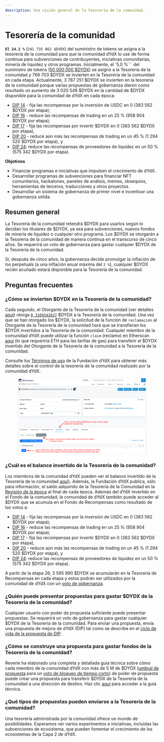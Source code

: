 ```yaml
---
description: Una visión general de la Tesorería de la comunidad.
---
```


# Tesorería de la comunidad

**`El 24.2 %`** (`241 735 862 $DYDX`) del suministro de tokens se asigna a la tesorería de la comunidad para que la comunidad dYdX lo use de forma continua para subvenciones de contribuyentes, iniciativas comunitarias, minería de liquidez y otros programas. Inicialmente, el `5,0 %``` del suministro de tokens ([50 000 000 $DYDX](https://docs.dydx.community/dydx-governance/start-here/dydx-allocations)) se asignó a la Tesorería de la comunidad y 766 703 $DYDX se invierten en la Tesorería de la comunidad en cada etapa. Actualmente, 3 787 251 $DYDX se invierten en la tesorería de la comunidad porque varias propuestas de gobernanza dieron como resultado un aumento de 3 020 548 $DYDX en la cantidad de $DYDX disponible para la comunidad de dYdX en cada época:

* [DIP 14](https://dydx.community/dashboard/proposal/7) - fija las recompensas por la inversión de USDC en 0 (383 562 $DYDX por etapa);
* [DIP 16](https://dydx.community/dashboard/proposal/8) - reduce las recompensas de trading en un 25 % (958 904 $DYDX por etapa);
* [DIP 17](https://dydx.community/dashboard/proposal/9) - fija las recompensas por invertir $DYDX en 0 (383 562 $DYDX por etapa),
* [DIP 20](https://dydx.community/dashboard/proposal/11) - reduce aún más las recompensas de trading en un 45 % (1 294 520 $DYDX por etapa), y
* [DIP 24](https://github.com/dydxfoundation/dip/blob/master/content/dips/DIP-24.md): reduce las recompensas de proveedores de liquidez en un 50 % (575 342 $DYDX por etapa).



**Objetivos**

* Financiar programas e iniciativas que impulsen el crecimiento de dYdX.
* Desarrollar programas de subvenciones para financiar NFT comunitarios, hackatones, paneles de análisis, memes, obsequios, herramientas de terceros, traducciones y otros proyectos.
* Desarrollar un sistema de gobernanza de primer nivel e incentivar una gobernanza sólida.

## Resumen general

La Tesorería de la comunidad retendrá $DYDX para usarlos según lo decidan los titulares de $DYDX, ya sea para subvenciones, nuevos fondos de minería de liquidez o cualquier otro programa. Los $DYDX se otorgarán a la Tesorería de la comunidad de manera continua en el transcurso de cinco años. Se requerirá un voto de gobernanza para gastar cualquier $DYDX de la Tesorería de la comunidad.

Si, después de cinco años, la gobernanza decide promulgar la inflación de los perpetuals (a una inflación anual máxima del `2 %`), cualquier $DYDX recién acuñado estará disponible para la Tesorería de la comunidad.

## Preguntas frecuentes

### ¿Cómo se invierten $DYDX en la Tesorería de la comunidad?

Cada segundo, el Otorgante de la Tesorería de la comunidad (ver detalles [aquí](https://docs.dydx.community/dydx-governance/resources/technical-overview#governance-architecture-overview)) otorga [`0,3169242627`](tel:03169242627) $DYDX a la Tesorería de la comunidad. Una vez que se han otorgado los $DYDX, la solicitud de la función de `reclamación` al Otorgante de la Tesorería de la comunidad hará que se transfieran los $DYDX invertidos a la Tesorería de la comunidad. Cualquier miembro de la comunidad dYdX puede utilizar la función `claim` (reclamo) en Etherscan [aquí](https://etherscan.io/address/0x08a90Fe0741B7DeF03fB290cc7B273F1855767D8#writeContract) (lo que requeriría ETH para las tarifas de gas) para transferir el $DYDX invertido del Otorgante de la Tesorería de la comunidad a la Tesorería de la comunidad.

Consulte los [Términos de uso](https://dydx.foundation/terms) de la Fundación dYdX para obtener más detalles sobre el control de la tesorería de la comunidad realizado por la comunidad dYdX.

<figure><img src="../.gitbook/assets/claim-function-CT-vester.png" alt=""><figcaption></figcaption></figure>

### ¿Cuál es el balance invertido de la Tesorería de la comunidad?

Los miembros de la comunidad dYdX pueden ver el balance invertido de la Tesorería de la comunidad [aquí](https://dydx.shippooor.xyz/)\\. Además, la Fundación dYdX publica, sólo para información, el saldo adquirido de la Tesorería de la Comunidad en la [Revisión de la época](https://dydx.foundation/blog) al final de cada época. Además del dYdX invertido en el Fondo de la comunidad, la comunidad de dYdX también puede acceder al $DYDX que se acumula en el Fondo de Recompensas como resultado de los votos a:

* [DIP 14](https://dydx.community/dashboard/proposal/7) - fija las recompensas por la inversión de USDC en 0 (383 562 $DYDX por etapa);
* [DIP 16](https://dydx.community/dashboard/proposal/8) - reduce las recompensas de trading en un 25 % (958 904 $DYDX por etapa);
* [DIP 17](https://dydx.community/dashboard/proposal/9) - fija las recompensas por invertir $DYDX en 0 (383 562 $DYDX por etapa),
* [DIP 20](https://dydx.community/dashboard/proposal/11) - reduce aún más las recompensas de trading en un 45 % (1 294 520 $DYDX por etapa), y
* [DIP 24](https://github.com/dydxfoundation/dip/blob/master/content/dips/DIP-24.md): reduce las recompensas de proveedores de liquidez en un 50 % (575 342 $DYDX por etapa).

A partir de la etapa 26, 3 595 890 $DYDX se acumularán en la Tesorería de Recompensas en cada etapa y estos podrán ser utilizados por la comunidad de dYdX con un [voto de gobernanza](https://docs.dydx.community/dydx-governance/voting-and-governance/governance-parameters).

### ¿Quién puede presentar propuestas para gastar $DYDX de la Tesorería de la comunidad?

Cualquier usuario con poder de propuesta suficiente puede presentar propuestas. Se requerirá un voto de gobernanza para gastar cualquier $DYDX de la Tesorería de la comunidad. Para enviar una propuesta, envía una propuesta de mejora de dYdX (DIP) tal como se describe en el [ciclo de vida de la propuesta de DIP](../voting-and-governance/dip-proposal-lifecycle.md).

### ¿Cómo se construye una propuesta para gastar fondos de la Tesorería de la comunidad?

Reverie ha elaborado una completa y detallada guía técnica sobre cómo cada miembro de la comunidad dYdX con más de 5 M de $DYDX ([umbral de propuesta](https://docs.dydx.community/dydx-governance/voting-and-governance/governance-parameters#timelock-parameters) para un [voto de bloqueo de tiempo corto](https://docs.dydx.community/dydx-governance/voting-and-governance/governance-process#short-timelock-executor)) de poder de propuesta puede crear una propuesta para transferir $DYDX de la Tesorería de la comunidad a una dirección de destino. Haz clic [aquí](https://app.gitbook.com/o/-MeNgGQU0ucT2xo4s8-T/s/-MeNfSkgj48hU0q8Zbjn/\~/changes/EyisuFjLIyJ7K9RzaTfJ/technical-guide-on-building-a-dydx-community-treasury-spending-proposal) para acceder a la guía técnica.

### ¿Qué tipos de propuestas pueden enviarse a la Tesorería de la comunidad?

Una tesorería administrada por la comunidad ofrece un mundo de posibilidades. Esperamos ver varios experimentos e iniciativas, incluidas las subvenciones de ecosistema, que pueden fomentar el crecimiento de los ecosistemas de la Capa 2 de dYdX.
